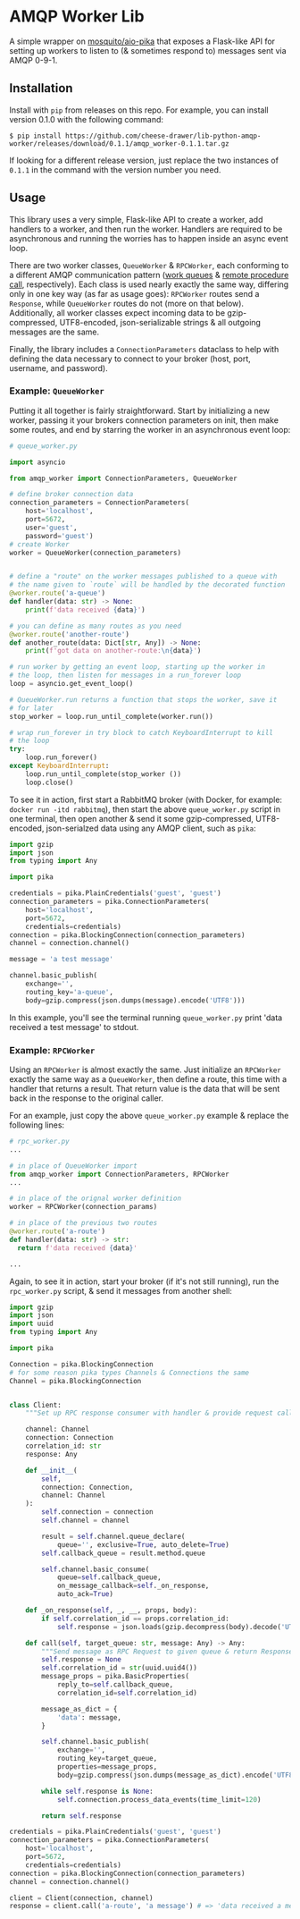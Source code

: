 # AMQP Worker Lib

A simple wrapper on [mosquito/aio-pika](https://github.com/mosquito/aio-pika) that exposes a Flask-like API for setting up workers to listen to (& sometimes respond to) messages sent via AMQP 0-9-1.

## Installation

Install with `pip` from releases on this repo. For example, you can install version 0.1.0 with the following command:

```
$ pip install https://github.com/cheese-drawer/lib-python-amqp-worker/releases/download/0.1.1/amqp_worker-0.1.1.tar.gz
```

If looking for a different release version, just replace the two instances of `0.1.1` in the command with the version number you need.

## Usage

This library uses a very simple, Flask-like API to create a worker, add handlers to a worker, and then run the worker.
Handlers are required to be asynchronous and running the worries has to happen inside an async event loop.

There are two worker classes, `QueueWorker` & `RPCWorker`, each conforming to a different AMQP communication pattern ([work queues](https://www.rabbitmq.com/tutorials/tutorial-two-python.html) & [remote procedure call](https://www.rabbitmq.com/tutorials/tutorial-six-python.html), respectively).
Each class is used nearly exactly the same way, differing only in one key way (as far as usage goes): `RPCWorker` routes send a `Response`, while `QueueWorker` routes do not (more on that below).
Additionally, all worker classes expect incoming data to be gzip-compressed, UTF8-encoded, json-serializable strings & all outgoing messages are the same.

Finally, the library includes a `ConnectionParameters` dataclass to help with defining the data necessary to connect to your broker (host, port, username, and password).

### Example: `QueueWorker`

Putting it all together is fairly straightforward. Start by initializing a new worker, passing it your brokers connection parameters on init, then make some routes, and end by starring the worker in an asynchronous event loop:

```python
# queue_worker.py

import asyncio

from amqp_worker import ConnectionParameters, QueueWorker

# define broker connection data
connection_parameters = ConnectionParameters(
    host='localhost',
    port=5672,
    user='guest',
    password='guest')
# create Worker
worker = QueueWorker(connection_parameters)


# define a "route" on the worker messages published to a queue with
# the name given to `route` will be handled by the decorated function
@worker.route('a-queue')
def handler(data: str) -> None:
    print(f'data received {data}')

# you can define as many routes as you need
@worker.route('another-route')
def another_route(data: Dict[str, Any]) -> None:
    print(f'got data on another-route:\n{data}')

# run worker by getting an event loop, starting up the worker in
# the loop, then listen for messages in a run_forever loop
loop = asyncio.get_event_loop()

# QueueWorker.run returns a function that stops the worker, save it
# for later
stop_worker = loop.run_until_complete(worker.run())

# wrap run_forever in try block to catch KeyboardInterrupt to kill
# the loop
try:
    loop.run_forever()
except KeyboardInterrupt:
    loop.run_until_complete(stop_worker ())
    loop.close()
```

To see it in action, first start a RabbitMQ broker (with Docker, for example: `docker run -itd rabbitmq`), then start the above `queue_worker.py` script in one terminal, then open another & send it some gzip-compressed, UTF8-encoded, json-serialzed data using any AMQP client, such as `pika`:

```python
import gzip
import json
from typing import Any

import pika

credentials = pika.PlainCredentials('guest', 'guest')
connection_parameters = pika.ConnectionParameters(
    host='localhost',
    port=5672,
    credentials=credentials)
connection = pika.BlockingConnection(connection_parameters)
channel = connection.channel()

message = 'a test message'

channel.basic_publish(
    exchange='',
    routing_key='a-queue',
    body=gzip.compress(json.dumps(message).encode('UTF8')))
```

In this example, you'll see the terminal running `queue_worker.py` print 'data received a test message' to stdout.

### Example: `RPCWorker`

Using an `RPCWorker` is almost exactly the same.
Just initialize an `RPCWorker` exactly the same way as a `QueueWorker`, then define a route, this time with a handler that returns a result.
That return value is the data that will be sent back in the response to the original caller.

For an example, just copy the above `queue_worker.py` example & replace the following lines:

```python
# rpc_worker.py
...

# in place of QueueWorker import
from amqp_worker import ConnectionParameters, RPCWorker
...

# in place of the orignal worker definition
worker = RPCWorker(connection_params)

# in place of the previous two routes
@worker.route('a-route')
def handler(data: str) -> str:
  return f'data received {data}'

...
```

Again, to see it in action, start your broker (if it's not still running), run the `rpc_worker.py` script, & send it messages from another shell:

```python
import gzip
import json
import uuid
from typing import Any

import pika

Connection = pika.BlockingConnection
# for some reason pika types Channels & Connections the same
Channel = pika.BlockingConnection


class Client:
    """Set up RPC response consumer with handler & provide request caller."""

    channel: Channel
    connection: Connection
    correlation_id: str
    response: Any

    def __init__(
        self,
        connection: Connection,
        channel: Channel
    ):
        self.connection = connection
        self.channel = channel

        result = self.channel.queue_declare(
            queue='', exclusive=True, auto_delete=True)
        self.callback_queue = result.method.queue

        self.channel.basic_consume(
            queue=self.callback_queue,
            on_message_callback=self._on_response,
            auto_ack=True)

    def _on_response(self, _, __, props, body):
        if self.correlation_id == props.correlation_id:
            self.response = json.loads(gzip.decompress(body).decode('UTF8'))

    def call(self, target_queue: str, message: Any) -> Any:
        """Send message as RPC Request to given queue & return Response."""
        self.response = None
        self.correlation_id = str(uuid.uuid4())
        message_props = pika.BasicProperties(
            reply_to=self.callback_queue,
            correlation_id=self.correlation_id)

        message_as_dict = {
            'data': message,
        }

        self.channel.basic_publish(
            exchange='',
            routing_key=target_queue,
            properties=message_props,
            body=gzip.compress(json.dumps(message_as_dict).encode('UTF8')))

        while self.response is None:
            self.connection.process_data_events(time_limit=120)

        return self.response

credentials = pika.PlainCredentials('guest', 'guest')
connection_parameters = pika.ConnectionParameters(
    host='localhost',
    port=5672,
    credentials=credentials)
connection = pika.BlockingConnection(connection_parameters)
channel = connection.channel()

client = Client(connection, channel)
response = client.call('a-route', 'a message') # => 'data received a message'
```
